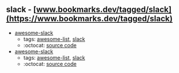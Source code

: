 slack - [www.bookmarks.dev/tagged/slack](https://www.bookmarks.dev/tagged/slack)
---
* [awesome-slack](https://github.com/matiassingers/awesome-slack#readme)
    * tags: [awesome-list](../tagged/awesome-list.md), [slack](../tagged/slack.md)
    * :octocat: [source code](https://github.com/matiassingers/awesome-slack#readme)
* [awesome-slack](https://github.com/filipelinhares/awesome-slack#readme)
    * tags: [awesome-list](../tagged/awesome-list.md), [slack](../tagged/slack.md)
    * :octocat: [source code](https://github.com/filipelinhares/awesome-slack#readme)
